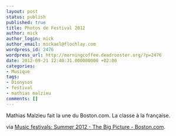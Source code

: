 ```yaml
---
layout: post
status: publish
published: true
title: Photos de Festival 2012
author: mick
author_login: mick
author_email: mickael@flochlay.com
wordpress_id: 2476
wordpress_url: http://morningcoffee.deadrooster.org/?p=2476
date: 2012-09-21 12:40:31.000000000 +02:00
categories:
- Musique
tags:
- Dionysos
- festival
- mathias malzieu
comments: []
---
```

Mathias Malzieu fait la une du Boston.com. La classe à la française.

via <a href="http://www.boston.com/bigpicture/2012/09/music_festivals_summer_2012.html">Music festivals: Summer 2012 - The Big Picture - Boston.com</a>.
